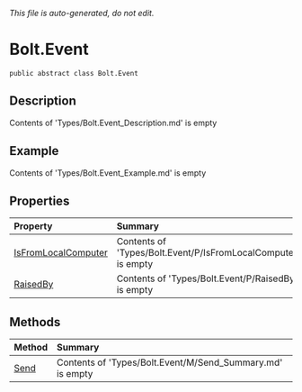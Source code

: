 *This file is auto-generated, do not edit.*

# Bolt.Event
`public abstract class Bolt.Event`
## Description
Contents of 'Types/Bolt.Event_Description.md' is empty
## Example
Contents of 'Types/Bolt.Event_Example.md' is empty
## Properties
| Property | Summary |
|:-----|:--------|
|[IsFromLocalComputer](Bolt.Event/P/IsFromLocalComputer.md)|Contents of 'Types/Bolt.Event/P/IsFromLocalComputer_Summary.md' is empty|
|[RaisedBy](Bolt.Event/P/RaisedBy.md)|Contents of 'Types/Bolt.Event/P/RaisedBy_Summary.md' is empty|
## Methods
| Method | Summary |
|:-----|:--------|
|[Send](Bolt.Event/M/Send.md)|Contents of 'Types/Bolt.Event/M/Send_Summary.md' is empty|
